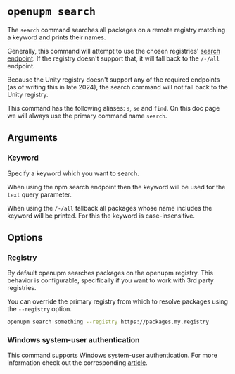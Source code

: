 # `openupm search`

The `search` command searches all packages on a remote registry matching a keyword and prints their names.

Generally, this command will attempt to use the chosen registries' [search endpoint](https://github.com/npm/registry/blob/main/docs/REGISTRY-API.md#get-v1search). If the registry doesn't support that, it will fall back to the `/-/all` endpoint. 

Because the Unity registry doesn't support any of the required endpoints (as of writing this in late 2024), the search command will not fall back to the Unity registry.

This command has the following aliases: `s`, `se` and `find`. On this doc page we will always use the primary command name `search`.

## Arguments

### Keyword

Specify a keyword which you want to search.

When using the npm search endpoint then the keyword will be used for the `text` query parameter.

When using the `/-/all` fallback all packages whose name includes the keyword will be printed. For this the keyword is case-insensitive.

## Options

### Registry

By default openupm searches packages on the openupm registry. This behavior is configurable, specifically if you want to work with 3rd party registries. 

You can override the primary registry from which to resolve packages using the  `--registry` option.

```sh
openupm search something --registry https://packages.my.registry
```

### Windows system-user authentication

This command supports Windows system-user authentication. For more information check out the corresponding [article](./help-system-user.md).